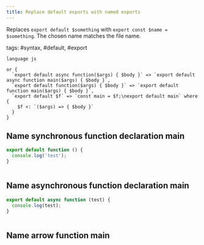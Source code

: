 ```yaml
---
title: Replace default exports with named exports
---
```


Replaces `export default $something` with `export const $name = $something`. The chosen name matches the file name.

tags: #syntax, #default, #export

```grit
language js

or {
  `export default async function($args) { $body }` => `export default async function main($args) { $body }`,
  `export default function($args) { $body }` => `export default function main($args) { $body }`,
  `export default $f` => `const main = $f;\nexport default main` where {
    $f <: `($args) => { $body }`
  }
}
```

## Name synchronous function declaration main

```javascript
export default function () {
  console.log('test');
}
```

```typescript

```

## Name asynchronous function declaration main

```javascript
export default async function (test) {
  console.log(test);
}
```

```typescript

```

## Name arrow function main

```javascript

```

```typescript

```
